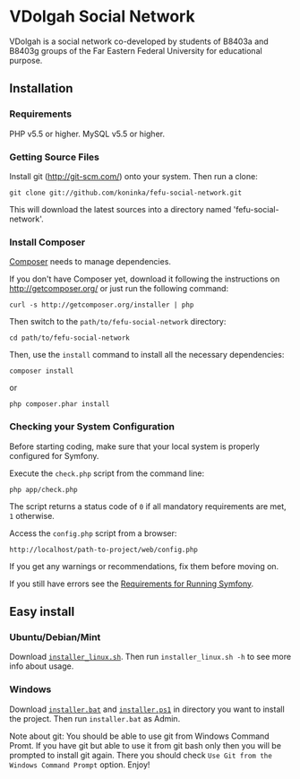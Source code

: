 VDolgah Social Network
========================

VDolgah is a social network co-developed by students of B8403a and B8403g groups of the Far Eastern Federal University for educational purpose.

Installation
------------------------

### Requirements

PHP v5.5 or higher.
MySQL v5.5 or higher.

### Getting Source Files

Install git (http://git-scm.com/) onto your system. Then run a clone:

    git clone git://github.com/koninka/fefu-social-network.git

This will download the latest sources into a directory named 'fefu-social-network'.

### Install Composer

[Composer][1] needs to manage dependencies.

If you don't have Composer yet, download it following the instructions on
http://getcomposer.org/ or just run the following command:

    curl -s http://getcomposer.org/installer | php

Then switch to the `path/to/fefu-social-network` directory:

    cd path/to/fefu-social-network

Then, use the `install` command to install all the necessary dependencies:

    composer install

or

    php composer.phar install

### Checking your System Configuration

Before starting coding, make sure that your local system is properly configured for Symfony.

Execute the `check.php` script from the command line:

    php app/check.php

The script returns a status code of `0` if all mandatory requirements are met, `1` otherwise.

Access the `config.php` script from a browser:

    http://localhost/path-to-project/web/config.php

If you get any warnings or recommendations, fix them before moving on.

If you still have errors see the [Requirements for Running Symfony][2].

## Easy install

### Ubuntu/Debian/Mint

Download [`installer_linux.sh`][installer_linux]. Then run `installer_linux.sh -h` to see more info about usage.

### Windows
Download [`installer.bat`][installer.bat] and [`installer.ps1`][installer.ps1] in directory you want to install the project. Then run `installer.bat` as Admin.

Note about git:
You should be able to use git from Windows Command Promt. If you have git but 
able to use it from git bash only then you will be prompted to install git again. There you should check `Use Git from the Windows Command Prompt` option.
Enjoy!

[1]:  http://getcomposer.org/
[2]:  http://symfony.com/doc/current/reference/requirements.html
[installer_linux]: https://raw.githubusercontent.com/koninka/fefu-social-network/master/installer_linux.sh
[installer.bat]: https://raw.githubusercontent.com/koninka/fefu-social-network/master/installer.bat
[installer.ps1]: https://raw.githubusercontent.com/koninka/fefu-social-network/master/installer.ps1